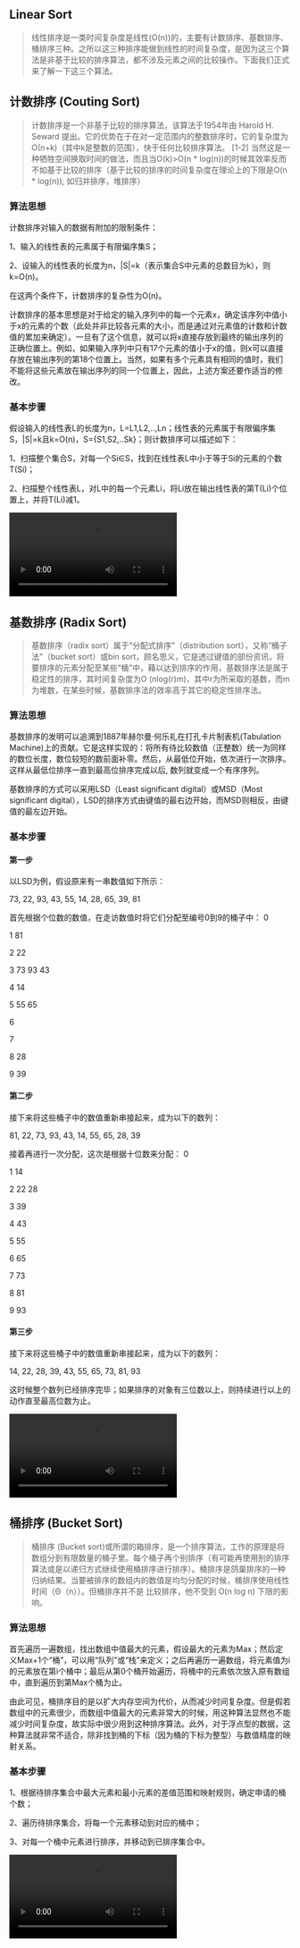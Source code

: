 ## Linear Sort

> 线性排序是一类时间复杂度是线性(O(n))的，主要有计数排序、基数排序、桶排序三种。之所以这三种排序能做到线性的时间复杂度，是因为这三个算法是非基于比较的排序算法，都不涉及元素之间的比较操作。下面我们正式来了解一下这三个算法。

## <A id="Couting_Sort">计数排序 (Couting Sort)</A>

> 计数排序是一个非基于比较的排序算法，该算法于1954年由 Harold H. Seward 提出。它的优势在于在对一定范围内的整数排序时，它的复杂度为Ο(n+k)（其中k是整数的范围），快于任何比较排序算法。 [1-2]  当然这是一种牺牲空间换取时间的做法，而且当O(k)>O(n * log(n))的时候其效率反而不如基于比较的排序（基于比较的排序的时间复杂度在理论上的下限是O(n * log(n)), 如归并排序，堆排序）

### 算法思想

计数排序对输入的数据有附加的限制条件：

1、输入的线性表的元素属于有限偏序集S；

2、设输入的线性表的长度为n，|S|=k（表示集合S中元素的总数目为k），则k=O(n)。

在这两个条件下，计数排序的复杂性为O(n)。

计数排序的基本思想是对于给定的输入序列中的每一个元素x，确定该序列中值小于x的元素的个数（此处并非比较各元素的大小，而是通过对元素值的计数和计数值的累加来确定）。一旦有了这个信息，就可以将x直接存放到最终的输出序列的正确位置上。例如，如果输入序列中只有17个元素的值小于x的值，则x可以直接存放在输出序列的第18个位置上。当然，如果有多个元素具有相同的值时，我们不能将这些元素放在输出序列的同一个位置上，因此，上述方案还要作适当的修改。

### 基本步骤

假设输入的线性表L的长度为n，L=L1,L2,..,Ln；线性表的元素属于有限偏序集S，|S|=k且k=O(n)，S={S1,S2,..Sk}；则计数排序可以描述如下：

1、扫描整个集合S，对每一个Si∈S，找到在线性表L中小于等于Si的元素的个数T(Si)；

2、扫描整个线性表L，对L中的每一个元素Li，将Li放在输出线性表的第T(Li)个位置上，并将T(Li)减1。


![Tree](../../../res/Sort/Linear_Sort/CountSort.mov)

## <A id="Radix_Sort">基数排序 (Radix Sort)</A>

>基数排序（radix sort）属于“分配式排序”（distribution sort），又称“桶子法”（bucket sort）或bin sort，顾名思义，它是透过键值的部份资讯，将要排序的元素分配至某些“桶”中，藉以达到排序的作用，基数排序法是属于稳定性的排序，其时间复杂度为O (nlog(r)m)，其中r为所采取的基数，而m为堆数，在某些时候，基数排序法的效率高于其它的稳定性排序法。

### 算法思想

基数排序的发明可以追溯到1887年赫尔曼·何乐礼在打孔卡片制表机(Tabulation Machine)上的贡献。它是这样实现的：将所有待比较数值（正整数）统一为同样的数位长度，数位较短的数前面补零。然后，从最低位开始，依次进行一次排序。这样从最低位排序一直到最高位排序完成以后, 数列就变成一个有序序列。

基数排序的方式可以采用LSD（Least significant digital）或MSD（Most significant digital），LSD的排序方式由键值的最右边开始，而MSD则相反，由键值的最左边开始。

### 基本步骤

#### 第一步

以LSD为例，假设原来有一串数值如下所示：

73, 22, 93, 43, 55, 14, 28, 65, 39, 81

首先根据个位数的数值，在走访数值时将它们分配至编号0到9的桶子中：
0

1 81

2 22

3 73 93 43

4 14

5 55 65

6

7

8 28

9 39

#### 第二步
接下来将这些桶子中的数值重新串接起来，成为以下的数列：

81, 22, 73, 93, 43, 14, 55, 65, 28, 39

接着再进行一次分配，这次是根据十位数来分配：
0

1 14

2 22 28

3 39

4 43

5 55

6 65

7 73

8 81

9 93

#### 第三步

接下来将这些桶子中的数值重新串接起来，成为以下的数列：

14, 22, 28, 39, 43, 55, 65, 73, 81, 93

这时候整个数列已经排序完毕；如果排序的对象有三位数以上，则持续进行以上的动作直至最高位数为止。


![Tree](../../../res/Sort/Linear_Sort/RadixSort.mov)

## <A id="Bucket_Sort">桶排序 (Bucket Sort)</A>

> 桶排序 (Bucket sort)或所谓的箱排序，是一个排序算法，工作的原理是将数组分到有限数量的桶子里。每个桶子再个别排序（有可能再使用别的排序算法或是以递归方式继续使用桶排序进行排序）。桶排序是鸽巢排序的一种归纳结果。当要被排序的数组内的数值是均匀分配的时候，桶排序使用线性时间（Θ（n））。但桶排序并不是 比较排序，他不受到 O(n log n) 下限的影响。

### 算法思想

首先遍历一遍数组，找出数组中值最大的元素，假设最大的元素为Max；然后定义Max+1个“桶”，可以用“队列”或“栈”来定义；之后再遍历一遍数组，将元素值为i的元素放在第i个桶中；最后从第0个桶开始遍历，将桶中的元素依次放入原有数组中，直到遍历到第Max个桶为止。

由此可见，桶排序目的是以扩大内存空间为代价，从而减少时间复杂度。但是假若数组中的元素很少，而数组中值最大的元素非常大的时候，用这种算法显然也不能减少时间复杂度，故实际中很少用到这种排序算法。此外，对于浮点型的数据，这种算法就非常不适合，除非找到桶的下标（因为桶的下标为整型）与数值精度的映射关系。

### 基本步骤

1、根据待排序集合中最大元素和最小元素的差值范围和映射规则，确定申请的桶个数；

2、遍历待排序集合，将每一个元素移动到对应的桶中；

3、对每一个桶中元素进行排序，并移动到已排序集合中。


![Tree](../../../res/Sort/Linear_Sort/BucketSort.mov)
